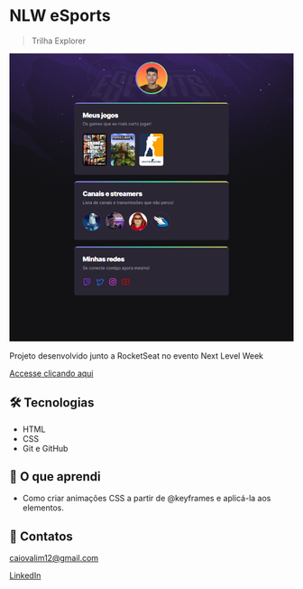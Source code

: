 # NLW eSports

> Trilha Explorer

![Page preview](./.github/preview.png)

Projeto desenvolvido junto a RocketSeat no evento Next Level Week

[Accesse clicando aqui](https://caiogvm.github.io/NLW-esports-explorer)

##  🛠 Tecnologias
- HTML
- CSS
- Git e GitHub

## 📘 O que aprendi
- Como criar animações CSS a partir de @keyframes e aplicá-la aos elementos.

## 💚 Contatos
caiovalim12@gmail.com

[LinkedIn](https://www.linkedin.com/in/caiovalim/)